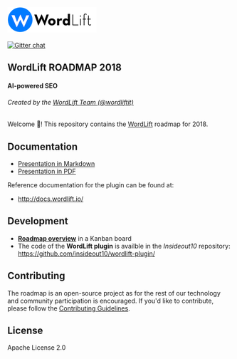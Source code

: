 <a href="https://wordlift.io"><img src="img/WordLift__logo--5.png"/></a>
</br>
</br>
[![Gitter chat](https://badges.gitter.im/gitterHQ/gitter.png)](https://gitter.im/wordlift/wordlift)<br/>

## WordLift ROADMAP 2018
#### AI-powered SEO
###### Created by the [WordLift Team (@wordliftit)](https://twitter.com/wordliftit)

Welcome 🖖! This repository contains the [WordLift](https://wordlift.io) roadmap for 2018.

## Documentation

- [Presentation in Markdown](https://github.com/wordlift/roadmap/blob/master/wordlift-roadmap-2018.md)
- [Presentation in PDF](https://github.com/wordlift/roadmap/blob/master/wordlift-roadmap-2018.pdf)

Reference documentation for the plugin can be found at:
- http://docs.wordlift.io/

## Development

- **[Roadmap overview](https://github.com/wordlift/roadmap/projects/1)** in a Kanban board 
- The code of the **WordLift plugin** is availble in the *Insideout10* repository:
https://github.com/insideout10/wordlift-plugin/

## Contributing

The roadmap is an open-source project as for the rest of our technology and community participation is encouraged.
If you'd like to contribute, please follow the [Contributing Guidelines](https://github.com/insideout10/wordlift-plugin/blob/develop/CONTRIBUTING.md).

## License

Apache License 2.0
